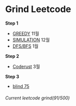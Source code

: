 # Grind Leetcode
**Step 1**
- [GREEDY](https://github.com/JayFreemandev/Problem-Solving/tree/main/LeetCode/Greedy) 11월
- [SIMULATION](https://github.com/JayFreemandev/Problem-Solving/tree/main/LeetCode/Simulation) 12월
- [DFS/BFS](https://github.com/JayFreemandev/Problem-Solving/tree/main/LeetCode/DFS%26BFS) 1월

**Step 2**
- [Coderust](https://github.com/JayFreemandev/Problem-Solving/tree/main/LeetCode/Hidden%20Quest/Coderust) 3월

**Step 3**
- [blind 75](https://github.com/JayFreemandev/Problem-Solving/tree/main/LeetCode/Hidden%20Quest/Blind)

###### Current leetcode grind(91/500)  

